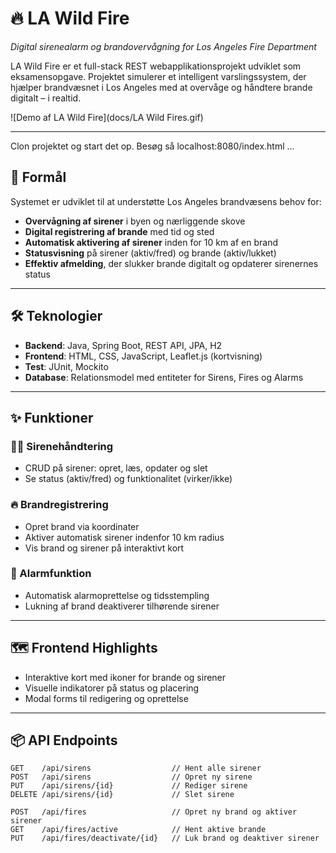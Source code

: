 # 🔥 LA Wild Fire
*Digital sirenealarm og brandovervågning for Los Angeles Fire Department*

LA Wild Fire er et full-stack REST webapplikationsprojekt udviklet som eksamensopgave. Projektet simulerer et intelligent varslingssystem, der hjælper brandvæsnet i Los Angeles med at overvåge og håndtere brande digitalt – i realtid.

![Demo af LA Wild Fire](docs/LA Wild Fires.gif)

---

Clon projektet og start det op. Besøg så localhost:8080/index.html ...

## 🚨 Formål
Systemet er udviklet til at understøtte Los Angeles brandvæsens behov for:
- **Overvågning af sirener** i byen og nærliggende skove
- **Digital registrering af brande** med tid og sted
- **Automatisk aktivering af sirener** inden for 10 km af en brand
- **Statusvisning** på sirener (aktiv/fred) og brande (aktiv/lukket)
- **Effektiv afmelding**, der slukker brande digitalt og opdaterer sirenernes status

---

## 🛠️ Teknologier
- **Backend**: Java, Spring Boot, REST API, JPA, H2
- **Frontend**: HTML, CSS, JavaScript, Leaflet.js (kortvisning)
- **Test**: JUnit, Mockito
- **Database**: Relationsmodel med entiteter for Sirens, Fires og Alarms

---

## ✨ Funktioner
### 👩‍🚒 Sirenehåndtering
- CRUD på sirener: opret, læs, opdater og slet
- Se status (aktiv/fred) og funktionalitet (virker/ikke)

### 🔥 Brandregistrering
- Opret brand via koordinater
- Aktiver automatisk sirener indenfor 10 km radius
- Vis brand og sirener på interaktivt kort

### 🧯 Alarmfunktion
- Automatisk alarmoprettelse og tidsstempling
- Lukning af brand deaktiverer tilhørende sirener

---

## 🗺️ Frontend Highlights
- Interaktive kort med ikoner for brande og sirener
- Visuelle indikatorer på status og placering
- Modal forms til redigering og oprettelse

---

## 📦 API Endpoints
```http
GET    /api/sirens                  // Hent alle sirener  
POST   /api/sirens                  // Opret ny sirene  
PUT    /api/sirens/{id}             // Rediger sirene  
DELETE /api/sirens/{id}             // Slet sirene  

POST   /api/fires                   // Opret ny brand og aktiver sirener  
GET    /api/fires/active            // Hent aktive brande  
PUT    /api/fires/deactivate/{id}   // Luk brand og deaktiver sirener
